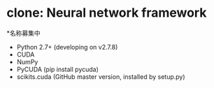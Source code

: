 # clone: Neural network framework

*名称募集中

- Python 2.7+ (developing on v2.7.8)
- CUDA
- NumPy
- PyCUDA (pip install pycuda)
- scikits.cuda (GitHub master version, installed by setup.py)


